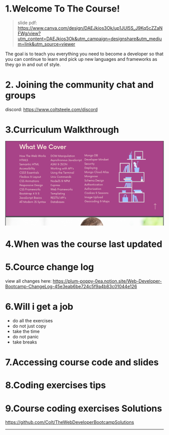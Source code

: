# 1.Welcome To The Course!

> slide pdf: https://www.canva.com/design/DAEJkios3Ok/up1JUl5S_J9Kq5cZZaNFWg/view?utm_content=DAEJkios3Ok&utm_campaign=designshare&utm_medium=link&utm_source=viewer

The goal is to teach you everything you need  to become a developer so  that you can continue to learn and pick up new languages and frameworks as they go in and out of style.



# 2. Joining the community chat and groups

discord:
https://www.coltsteele.com/discord



# 3.Curriculum Walkthrough

![image-20240524162942436](image-20240524162942436.png)

# 4.When was the course last updated

# 5.Cource change log

view all changes here:
https://plum-poppy-0ea.notion.site/Web-Developer-Bootcamp-ChangeLog-45e3eab6be724c5f9a4b83c01044e126

# 6.Will i get a job

- do all the exercises
- do not just copy
- take the time
- do not panic
- take breaks

# 7.Accessing course code and slides

# 8.Coding exercises tips

# 9.Course coding exercises Solutions

https://github.com/Colt/TheWebDeveloperBootcampSolutions



---

